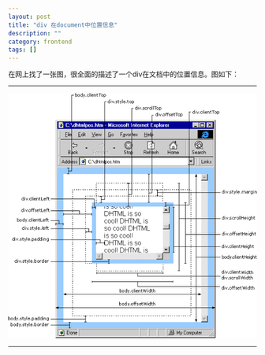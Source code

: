 ```yaml
---
layout: post
title: "div 在document中位置信息"
description: ""
category: frontend
tags: []
---
```


在网上找了一张图，很全面的描述了一个div在文档中的位置信息。图如下：
<br />

---

![div](/imgs/bom_info.jpg)

---